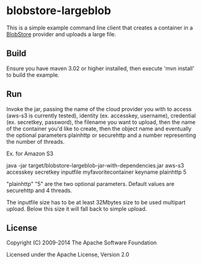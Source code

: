 # blobstore-largeblob

This is a simple example command line client that creates a container in a [BlobStore](http://jclouds.apache.org/start/blobstore/) provider and uploads a large file.

## Build

Ensure you have maven 3.02 or higher installed, then execute 'mvn install' to build the example.

## Run

Invoke the jar, passing the name of the cloud provider you with to access (aws-s3 is currently tested), identity (ex. accesskey, username), credential (ex. secretkey, password), the filename you want to upload, then the name of the container you'd like to create, then the object name and eventually the optional parameters plainhttp or securehttp and a number representing the number of threads.

Ex. for Amazon S3

java -jar target/blobstore-largeblob-jar-with-dependencies.jar aws-s3 accesskey secretkey inputfile myfavoritecontainer keyname plainhttp 5

"plainhttp" "5" are the two optional parameters. Default values are securehttp and 4 threads.

The inputfile size has to be at least 32Mbytes size to be used multipart upload. Below this size it will fall back to simple upload. 

## License

Copyright (C) 2009-2014 The Apache Software Foundation

Licensed under the Apache License, Version 2.0
